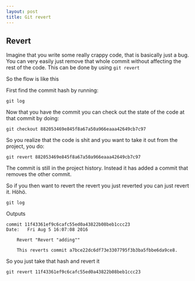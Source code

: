 ```yaml
---
layout: post
title: Git revert
---
```


## Revert

Imagine that you write some really crappy code, that is basically just a bug. You can very easily just remove that whole commit without affecting the rest of the code. This can be done by using `git revert`

So the flow is like this

First find the commit hash by running:
```
git log
```

Now that you have the commit you can check out the state of the code at that commit by doing:

```
git checkout 882053469e845f8a67a50a966eaaa42649cb7c97
```

So you realize that the code is shit and you want to take it out from the project, you do:

```
git revert 882053469e845f8a67a50a966eaaa42649cb7c97
```

The commit is still in the project history. Instead it has added a commit that removes the other commit.

So if you then want to revert the revert you just reverted you can just revert it. Höhö.

```
git log
```

Outputs
```
commit 11f43361ef9c6cafc55ed0a43822b08beb1ccc23
Date:   Fri Aug 5 16:07:08 2016

    Revert "Revert "adding""

    This reverts commit a7bce22dc6df73e3307795f3b3ba5fbbe6da9ce8.
```

So you just take that hash and revert it

```
git revert 11f43361ef9c6cafc55ed0a43822b08beb1ccc23
```
